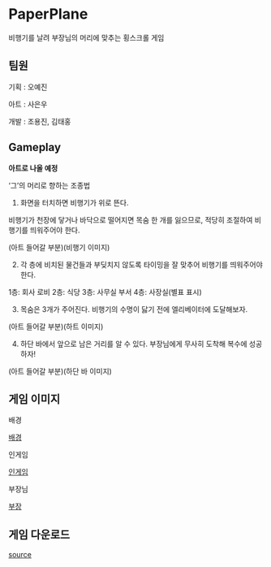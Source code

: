 # PaperPlane
비행기를 날려 부장님의 머리에 맞추는 횡스크롤 게임

## 팀원
기획 : 오예진

아트 : 사은우

개발 : 조용진, 김태홍

## Gameplay
**아트로 나올 예정**

  <How to play>

  ‘그’의 머리로 향하는 조종법

  1.	화면을 터치하면 비행기가 위로 뜬다. 

  비행기가 천장에 닿거나 바닥으로 떨어지면 목숨 한 개를 잃으므로, 적당히 조절하여 비행기를 띄워주어야 한다.

  (아트 들어갈 부분)(비행기 이미지)

  2.	각 층에 비치된 물건들과 부딪치지 않도록 타이밍을 잘 맞추어 비행기를 띄워주어야 한다.

  1층: 회사 로비 2층: 식당 3층: 사무실 부서 4층: 사장실(별표 표시)

  3.	목숨은 3개가 주어진다. 비행기의 수명이 닳기 전에 엘리베이터에 도달해보자. 

  (아트 들어갈 부분)(하트 이미지)

  4.	하단 바에서 앞으로 남은 거리를 알 수 있다. 부장님에게 무사히 도착해 복수에 성공하자!  

  (아트 들어갈 부분)(하단 바 이미지)

## 게임 이미지

배경

[배경]()

인게임

[인게임]()

부장님

[부장]()

## 게임 다운로드

[source]()
